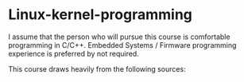 # Linux-kernel-programming
I assume that the person who will pursue this course is comfortable programming in C/C++. Embedded Systems / Firmware programming experience is preferred by not required.

This course draws heavily from the following sources:

